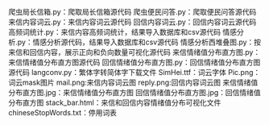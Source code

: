 爬虫局长信箱.py：爬取局长信箱源代码
爬虫便民问答.py：爬取便民问答源代码
来信内容词云.py：来信内容词云源代码
回信内容词云.py：回信内容词云源代码
高频词统计.py：来信内容高频词统计，结果导入数据库和csv源代码
情感分析.py：情感分析源代码，结果导入数据库和csv源代码
情感分析西堆叠图.py：按来信和回信内容，展示正向和负向数量可视化源代码
来信情绪值分布直方图.py：来信情绪值分布直方图源代码
回信情绪值分布直方图.py：回信情绪值分布直方图源代码
langconv.py：繁体字转简体字下载文件
SimHei.ttf：词云字体
Pic.png：词云mask图片
mail.png:来信内容词云图
reply.png:回信内容词云图
来信情绪值分布直方图.jpg：来信情绪值分布直方图
回信情绪值分布直方图.jpg：回信情绪值分布直方图
stack_bar.html：来信和回信内容情绪值分布可视化文件
chineseStopWords.txt：停用词表
